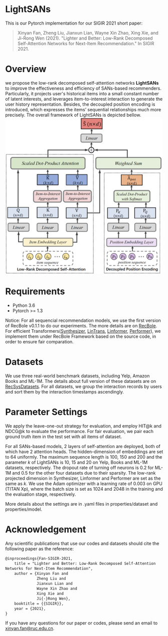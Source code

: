 # LightSANs
This is our Pytorch implementation for our SIGIR 2021 short paper:
> Xinyan Fan, Zheng Liu, Jianxun Lian, Wayne Xin Zhao, Xing Xie, and Ji-Rong Wen (2021). "Lighter and Better: Low-Rank Decomposed Self-Attention Networks for Next-Item Recommendation." In SIGIR 2021.

# Overview
we propose the low-rank decomposed self-attention networks **LightSANs** to improve the effectiveness and efficiency of SANs-based recommenders. Particularly, it projects user's historical items into a small constant number of latent interests, and leverages item-to-interest interaction to generate the user history representation. Besides, the decoupled position encoding is introduced, which expresses the items’ sequential relationships much more precisely. The overall framework of LightSANs is depicted bellow.
<img src="https://github.com/BELIEVEfxy/LightSANs/blob/main/model.png" width = "500px" align=center />

# Requirements
- Python 3.6
- Pytorch >= 1.3

Notice: For all sequencial recommendation models, we use the first version of RecBole v0.1.1 to do our experiments. The more details are on [RecBole](https://github.com/RUCAIBox/RecBole). For efficient Transformers([Synthesizer](https://github.com/leaderj1001/Synthesizer-Rethinking-Self-Attention-Transformer-Models), [LinTrans](https://linear-transformers.com), [Linformer](https://github.com/tatp22/linformer-pytorch), [Performer](https://github.com/lucidrains/performer-pytorch)), we implement them under RecBole Framework based on the source code, in order to ensure fair comparation. 

# Datasets
We use three real-world benchmark datasets, including Yelp, Amazon Books and ML-1M. The details about full version of these datasets are on [RecSysDatasets](https://github.com/RUCAIBox/RecSysDatasets). For all datasets, we group the interaction records by users and sort them by the interaction timestamps ascendingly. 

# Parameter Settings
We apply the leave-one-out strategy for evaluation, and employ HIT@k and NDCG@k to evaluate the performance. For fair evaluation, we pair each ground truth item in the test set with all items of dataset.

For all SANs-based models, 2 layers of self-attention are deployed, both of which have 2 attention heads. The hidden-dimension of embeddings are set to 64 uniformly. The maximum sequence length is 100, 150 and 200 and the parameter _k_ of LightSANs is 10, 15 and 20 on Yelp, Books and ML-1M datasets, respectively. The dropout rate of turning off neurons is 0.2 for ML-1M and 0.5 for the other four datasets due to their sparsity. The low-rank projected dimension in Synthesizer, Linformer and Performer are set as the same as _k_. We use the Adam optimizer with a learning rate of 0.003 on GPU (TITAN Xp), where the batch size is set as 1024 and 2048 in the training and the evaluation stage, respectively. 

More details about the settings are in .yaml files in properties/dataset and properties/model.

# Acknowledgement
Any scientific publications that use our codes and datasets should cite the following paper as the reference:
````
@inproceedings{Fan-SIGIR-2021,
    title = "Lighter and Better: Low-Rank Decomposed Self-Attention Networks for Next-Item Recommendation",
    author = {Xinyan Fan and
              Zheng Liu and
              Jianxun Lian and
              Wayne Xin Zhao and
              Xing Xie and 
              Ji{-}Rong Wen},
    booktitle = {{SIGIR}},
    year = {2021},
}
````
If you have any questions for our paper or codes, please send an email to xinyan.fan@ruc.edu.cn.

